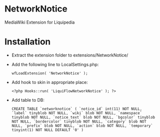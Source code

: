 NetworkNotice
==============

MediaWiki Extension for Liquipedia

Installation
============
* Extract the extension folder to extensions/NetworkNotice/
* Add the following line to LocalSettings.php:

	`wfLoadExtension( 'NetworkNotice' );`

* Add hook to skin in appropriate place:
	
	`<?php Hooks::run( 'LiquiFlowNetworkNotice' ); ?>`

* Add table to DB:

	```CREATE TABLE `networknotice` (
  `notice_id` int(11) NOT NULL,
  `label` tinyblob NOT NULL,
  `wiki` blob NOT NULL,
  `namespace` tinyblob NOT NULL,
  `notice_text` blob NOT NULL,
  `bgcolor` tinyblob NOT NULL,
  `bordercolor` tinyblob NOT NULL,
  `category` blob NOT NULL,
  `prefix` blob NOT NULL,
  `action` blob NOT NULL,
  `temporary` tinyint(1) NOT NULL DEFAULT '0'
)```